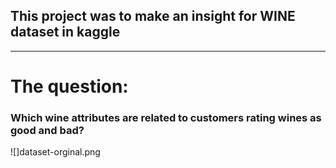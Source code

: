 ## This project was to make an insight for WINE dataset in kaggle 

--------------------------------
# The question:
### Which wine attributes are related to customers rating wines as good and bad?

![]dataset-orginal.png

